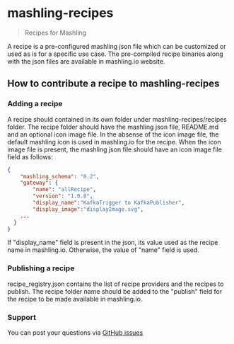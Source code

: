 # mashling-recipes
> Recipes for Mashling

A recipe is a pre-configured mashling json file which can be customized or used as is for a specific use case. The pre-compiled recipe binaries along with the json files are available in mashling.io website.

## How to contribute a recipe to mashling-recipes

### Adding a recipe
A recipe should contained in its own folder under mashling-recipes/recipes folder. The recipe folder should have the mashling json file, README.md and an optional icon image file. In the absense of the icon image file, the default mashling icon is used in mashling.io for the recipe. When the icon image file is present, the mashling json file should have an icon image file field as follows:

```json
{
	"mashling_schema": "0.2",
	"gateway": {
		"name": "allRecipe",
		"version": "1.0.0",
		"display_name":"KafkaTrigger to KafkaPublisher",
		"display_image":"displayImage.svg",
    ...
  }
}
```

If "display_name" field is present in the json, its value used as the recipe name in mashling.io. Otherwise, the value of "name" field is used.

### Publishing a recipe

recipe_registry.json contains the list of recipe providers and the recipes to publish. The recipe folder name should be added to the "publish" field for the recipe to be made available in mashling.io. 

### Support
You can post your questions via [GitHub issues](https://github.com/TIBCOSoftware/mashling/issues)
